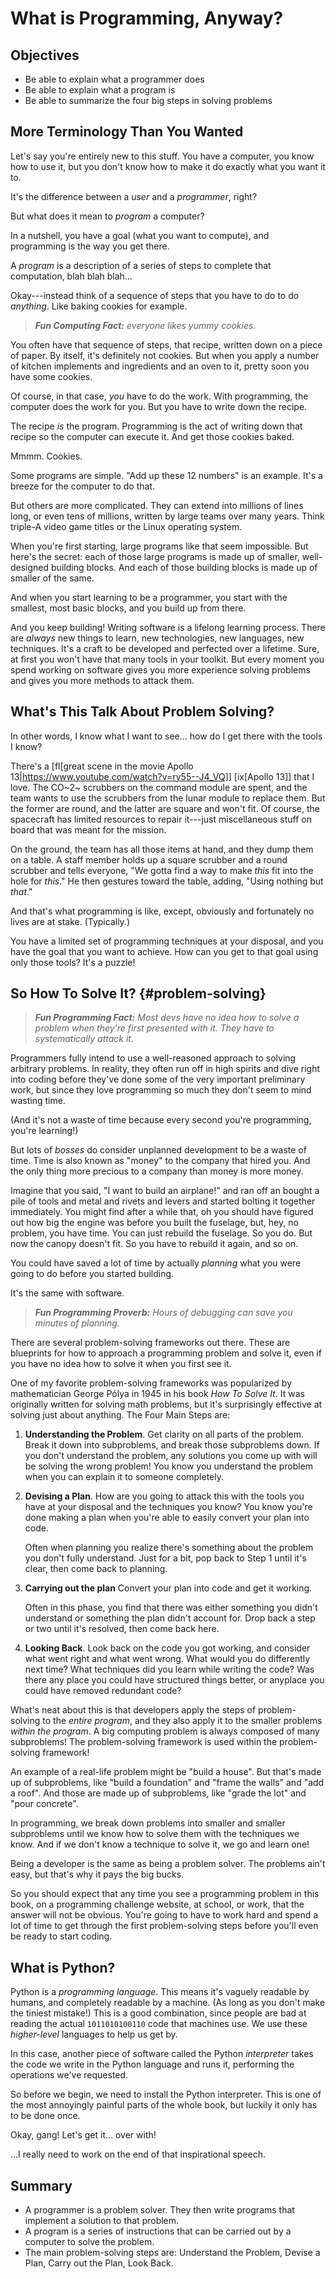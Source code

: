 <!--
vim: ts=4:sw=4:nosi:et:tw=72:spell:nojs
-->

# What is Programming, Anyway?

## Objectives

* Be able to explain what a programmer does
* Be able to explain what a program is
* Be able to summarize the four big steps in solving problems

## More Terminology Than You Wanted

Let's say you're entirely new to this stuff. You have a computer, you
know how to use it, but you don't know how to make it do exactly what
you want it to.

It's the difference between a _user_ and a _programmer_, right?

But what does it mean to _program_ a computer?

In a nutshell, you have a goal (what you want to compute), and
programming is the way you get there.

A _program_ is a description of a series of steps to complete that
computation, blah blah blah...

Okay---instead think of a sequence of steps that you have to do to do
_anything_. Like baking cookies for example.

> _**Fun Computing Fact:** everyone likes yummy cookies._

You often have that sequence of steps, that recipe, written down on a
piece of paper. By itself, it's definitely not cookies. But when you
apply a number of kitchen implements and ingredients and an oven to it,
pretty soon you have some cookies.

Of course, in that case, _you_ have to do the work. With programming, the
computer does the work for you. But you have to write down the recipe.

The recipe _is_ the program. Programming is the act of writing down that
recipe so the computer can execute it. And get those cookies baked.

Mmmm. Cookies.

Some programs are simple. "Add up these 12 numbers" is an example. It's
a breeze for the computer to do that.

But others are more complicated. They can extend into millions of lines
long, or even tens of millions, written by large teams over many years.
Think triple-A video game titles or the Linux operating system.

When you're first starting, large programs like that seem impossible.
But here's the secret: each of those large programs is made up of
smaller, well-designed building blocks. And each of those building
blocks is made up of smaller of the same.

And when you start learning to be a programmer, you start with the
smallest, most basic blocks, and you build up from there.

And you keep building! Writing software is a lifelong learning process.
There are _always_ new things to learn, new technologies, new languages,
new techniques. It's a craft to be developed and perfected over a
lifetime. Sure, at first you won't have that many tools in your toolkit.
But every moment you spend working on software gives you more experience
solving problems and gives you more methods to attack them.

## What's This Talk About Problem Solving?

In other words, I know what I want to see... how do I get there with the
tools I know?

There's a [fl[great scene in the movie Apollo
13|https://www.youtube.com/watch?v=ry55--J4_VQ]] [ix[Apollo 13]] that I
love. The CO~2~ scrubbers on the command module are spent, and the team
wants to use the scrubbers from the lunar module to replace them. But
the former are round, and the latter are square and won't fit. Of
course, the spacecraft has limited resources to repair it---just
miscellaneous stuff on board that was meant for the mission.

On the ground, the team has all those items at hand, and they dump them
on a table. A staff member holds up a square scrubber and a round
scrubber and tells everyone, "We gotta find a way to make _this_ fit
into the hole for _this_." He then gestures toward the table, adding,
"Using nothing but _that_."

And that's what programming is like, except, obviously and fortunately
no lives are at stake. (Typically.)

You have a limited set of programming techniques at your disposal, and
you have the goal that you want to achieve. How can you get to that goal
using only those tools? It's a puzzle!

## So How To Solve It? {#problem-solving}

> _**Fun Programming Fact:** Most devs have no idea how to solve a
> problem when they're first presented with it. They have to
> systematically attack it._

Programmers fully intend to use a well-reasoned approach to solving
arbitrary problems. In reality, they often run off in high spirits and
dive right into coding before they've done some of the very important
preliminary work, but since they love programming so much they don't
seem to mind wasting time.

(And it's not a waste of time because every second you're
programming, you're learning!)

But lots of _bosses_ do consider unplanned development to be a waste of
time. Time is also known as "money" to the company that hired you. And
the only thing more precious to a company than money is more money.

Imagine that you said, "I want to build an airplane!" and ran off an
bought a pile of tools and metal and rivets and levers and started
bolting it together immediately. You might find after a while that, oh
you should have figured out how big the engine was before you built the
fuselage, but, hey, no problem, you have time. You can just rebuild the
fuselage. So you do. But now the canopy doesn't fit. So you have to
rebuild it again, and so on.

You could have saved a lot of time by actually _planning_ what you were
going to do before you started building.

It's the same with software.

> _**Fun Programming Proverb:** Hours of debugging can save you minutes
> of planning._

There are several problem-solving frameworks out there. These are
blueprints for how to approach a programming problem and solve it, even
if you have no idea how to solve it when you first see it.

One of my favorite problem-solving frameworks was popularized by
mathematician George Pólya in 1945 in his book _How To Solve It_. It was
originally written for solving math problems, but it's surprisingly
effective at solving just about anything. The Four Main Steps are:

1. **Understanding the Problem**. Get clarity on all parts of the
   problem. Break it down into subproblems, and break those subproblems
   down. If you don't understand the problem, any solutions you come up
   with will be solving the wrong problem! You know you understand the
   problem when you can explain it to someone completely.

2. **Devising a Plan**. How are you going to attack this with the tools
   you have at your disposal and the techniques you know? You know
   you're done making a plan when you're able to easily convert your
   plan into code.

   Often when planning you realize there's something about the problem
   you don't fully understand. Just for a bit, pop back to Step 1 until
   it's clear, then come back to planning.

3. **Carrying out the plan** Convert your plan into code and get it
   working.

   Often in this phase, you find that there was either something you
   didn't understand or something the plan didn't account for. Drop
   back a step or two until it's resolved, then come back here.

4. **Looking Back**. Look back on the code you got working, and consider
   what went right and what went wrong. What would you do differently
   next time? What techniques did you learn while writing the code? Was
   there any place you could have structured things better, or anyplace
   you could have removed redundant code?

What's neat about this is that developers apply the steps of problem-solving to the _entire program_, and they also apply it to the smaller
problems _within the program_. A big computing problem is always
composed of many subproblems! The problem-solving framework is
used within the problem-solving framework!

An example of a real-life problem might be "build a house". But that's
made up of subproblems, like "build a foundation" and "frame the walls"
and "add a roof". And those are made up of subproblems, like "grade the
lot" and "pour concrete".

In programming, we break down problems into smaller and smaller
subproblems until we know how to solve them with the techniques we know.
And if we don't know a technique to solve it, we go and learn one!

Being a developer is the same as being a problem solver. The problems
ain't easy, but that's why it pays the big bucks. 

So you should expect that any time you see a programming problem in this
book, on a programming challenge website, at school, or work, that
the answer will not be obvious. You're going to have to work hard and
spend a lot of time to get through the first problem-solving steps
before you'll even be ready to start coding.

## What is Python?

Python is a _programming language_. This means it's vaguely readable by
humans, and completely readable by a machine. (As long as you don't make
the tiniest mistake!) This is a good combination, since people are bad
at reading the actual `1011010100110` code that machines use. We use
these _higher-level_ languages to help us get by.

In this case, another piece of software called the Python _interpreter_
takes the code we write in the Python language and runs it, performing
the operations we've requested.

So before we begin, we need to install the Python interpreter. This is
one of the most annoyingly painful parts of the whole book, but luckily
it only has to be done once.

Okay, gang! Let's get it... over with!

...I really need to work on the end of that inspirational speech.

## Summary

* A programmer is a problem solver. They then write programs that
  implement a solution to that problem.
* A program is a series of instructions that can be carried out by a
  computer to solve the problem.
* The main problem-solving steps are: Understand the Problem, Devise a
  Plan, Carry out the Plan, Look Back.
